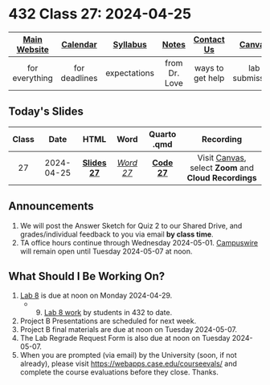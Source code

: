 # 432 Class 27: 2024-04-25

[Main Website](https://thomaselove.github.io/432-2024/) | [Calendar](https://thomaselove.github.io/432-2024/calendar.html) | [Syllabus](https://thomaselove.github.io/432-syllabus-2024/) | [Notes](https://thomaselove.github.io/432-notes/) | [Contact Us](https://thomaselove.github.io/432-2024/contact.html) | [Canvas](https://canvas.case.edu) | [Data and Code](https://github.com/THOMASELOVE/432-data) | [Sources](https://github.com/THOMASELOVE/432-classes-2024/tree/main/sources)
:-----------: | :--------------: | :----------: | :---------: | :-------------: | :-----------: | :------------: |:------:
for everything | for deadlines | expectations | from Dr. Love | ways to get help | lab submission | for downloads | to read

## Today's Slides

Class | Date | HTML | Word | Quarto .qmd | Recording
:---: | :--------: | :------: | :------: | :------: | :-------------:
27 | 2024-04-25 | **[Slides 27](https://thomaselove.github.io/432-slides-2024/slides27.html)** | *[Word 27](https://thomaselove.github.io/432-slides-2024/slides27w.docx)* | **[Code 27](https://github.com/THOMASELOVE/432-slides-2024/blob/main/slides27.qmd)** | Visit [Canvas](https://canvas.case.edu/), select **Zoom** and **Cloud Recordings**

## Announcements

1. We will post the Answer Sketch for Quiz 2 to our Shared Drive, and grades/individual feedback to you via email **by class time**.
2. TA office hours continue through Wednesday 2024-05-01. [Campuswire](https://campuswire.com/) will remain open until Tuesday 2024-05-07 at noon.

## What Should I Be Working On?

1. [Lab 8](https://thomaselove.github.io/432-2024/lab8.html) is due at noon on Monday 2024-04-29.
      - 9. [Lab 8 work](https://github.com/THOMASELOVE/432-classes-2024/tree/main/lab8) by students in 432 to date.
2. Project B Presentations are scheduled for next week.
3. Project B final materials are due at noon on Tuesday 2024-05-07.
4. The Lab Regrade Request Form is also due at noon on Tuesday 2024-05-07.
5. When you are prompted (via email) by the University (soon, if not already), please visit https://webapps.case.edu/courseevals/ and complete the course evaluations before they close. Thanks.

